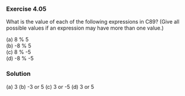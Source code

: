 ### Exercise 4.05

What is the value of each of the following expressions in C89? (Give all
possible values if an expression may have more than one value.)

(a) 8 % 5  
(b) -8 % 5  
(c) 8 % -5  
(d) -8 % -5

### Solution

(a) 3
(b) -3 or 5
(c) 3 or -5
(d) 3 or 5
